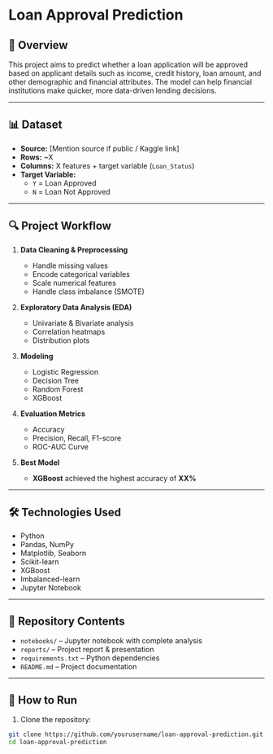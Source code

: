 
# Loan Approval Prediction

## 📌 Overview
This project aims to predict whether a loan application will be approved based on applicant details such as income, credit history, loan amount, and other demographic and financial attributes. The model can help financial institutions make quicker, more data-driven lending decisions.

---

## 📊 Dataset
- **Source:** [Mention source if public / Kaggle link]
- **Rows:** ~X
- **Columns:** X features + target variable (`Loan_Status`)
- **Target Variable:** 
  - `Y` = Loan Approved
  - `N` = Loan Not Approved

---

## 🔍 Project Workflow
1. **Data Cleaning & Preprocessing**
   - Handle missing values
   - Encode categorical variables
   - Scale numerical features
   - Handle class imbalance (SMOTE)

2. **Exploratory Data Analysis (EDA)**
   - Univariate & Bivariate analysis
   - Correlation heatmaps
   - Distribution plots

3. **Modeling**
   - Logistic Regression
   - Decision Tree
   - Random Forest
   - XGBoost

4. **Evaluation Metrics**
   - Accuracy
   - Precision, Recall, F1-score
   - ROC-AUC Curve

5. **Best Model**
   - **XGBoost** achieved the highest accuracy of **XX%**

---

## 🛠️ Technologies Used
- Python
- Pandas, NumPy
- Matplotlib, Seaborn
- Scikit-learn
- XGBoost
- Imbalanced-learn
- Jupyter Notebook

---

## 📂 Repository Contents
- `notebooks/` – Jupyter notebook with complete analysis
- `reports/` – Project report & presentation
- `requirements.txt` – Python dependencies
- `README.md` – Project documentation

---

## 🚀 How to Run
1. Clone the repository:
```bash
git clone https://github.com/yourusername/loan-approval-prediction.git
cd loan-approval-prediction
